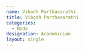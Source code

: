```yaml
---
name: Vibodh Parthasarathi
title: Vibodh Parthasarathi
categories:
  - Node
designation: Academician
layout: single
---
```



